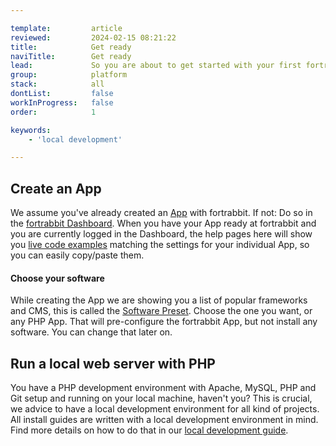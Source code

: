```yaml
---

template:         article
reviewed:         2024-02-15 08:21:22
title:            Get ready
naviTitle:        Get ready
lead:             So you are about to get started with your first fortrabbit App. This short guide makes sure that everything is ready to start with one of our install guides.
group:            platform
stack:            all
dontList:         false
workInProgress:   false
order:            1

keywords:
    - 'local development'

---
```


## Create an App

We assume you've already created an [App](/app) with fortrabbit. If not: Do so in the [fortrabbit Dashboard](/dashboard). When you have your App ready at fortrabbit and you are currently logged in the Dashboard, the help pages here will show you [live code examples](access-methods#toc-the-code-example-helper) matching the settings for your individual App, so you can easily copy/paste them.

#### Choose your software

While creating the App we are showing you a list of popular frameworks and CMS, this is called the [Software Preset](app#toc-software-preset). Choose the one you want, or any PHP App. That will pre-configure the fortrabbit App, but not install any software. You can change that later on.

## Run a local web server with PHP

You have a PHP development environment with Apache, MySQL, PHP and Git setup and running on your local machine, haven't you? This is crucial, we advice to have a local development environment for all kind of projects. All install guides are written with a local development environment in mind. Find more details on how to do that in our [local development guide](local-development).